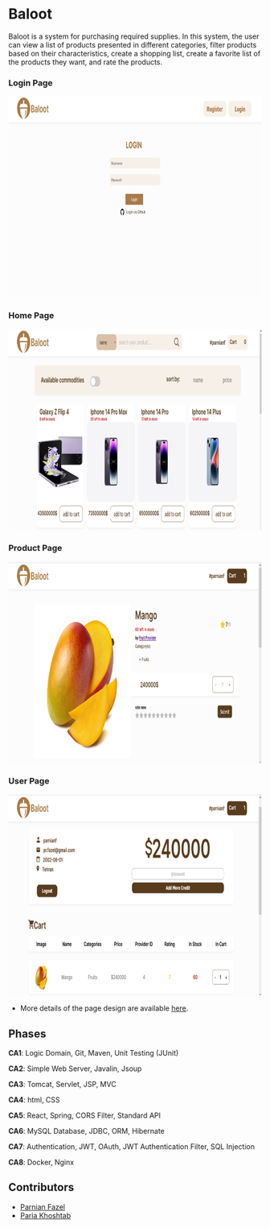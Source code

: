 # Baloot

Baloot is a system for purchasing required supplies. In this system, the user can view a list of products presented in different categories, filter products based on their characteristics, create a shopping list, create a favorite list of the products they want, and rate the products.

### Login Page
<p align="center">
    <img src="img/loginpage.png" height="400" />
</p>

### Home Page
<p align="center">
    <img src="img/homepage.png" height="400" />
</p>

### Product Page
<p align="center">
    <img src="img/productpage.png" height="400" />
</p>

### User Page
<p align="center">
    <img src="img/userpage.png" height="400" />
</p>

* More details of the page design are available [here](https://www.figma.com/file/D4Jx6BQhZNqSVayhrBRT44/Baloot?type=design&node-id=0-1&mode=design).

## Phases

**CA1**: Logic Domain, Git, Maven, Unit Testing (JUnit)

**CA2**: Simple Web Server, Javalin, Jsoup

**CA3**: Tomcat, Servlet, JSP, MVC

**CA4**: html, CSS

**CA5**: React, Spring, CORS Filter, Standard API

**CA6**: MySQL Database, JDBC, ORM, Hibernate

**CA7**: Authentication, JWT, OAuth, JWT Authentication Filter, SQL Injection

**CA8**: Docker, Nginx

## Contributors
* [Parnian Fazel](https://github.com/parnianf/) 
* [Paria Khoshtab](https://github.com/Theparia/)
